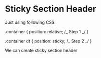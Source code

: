 # Sticky Section Header

Just using following CSS.

.container {
position: relative; /_ Step 1 _/
}

.container dt {
position: sticky; /_ Step 2 _/
}

We can create sticky section header
